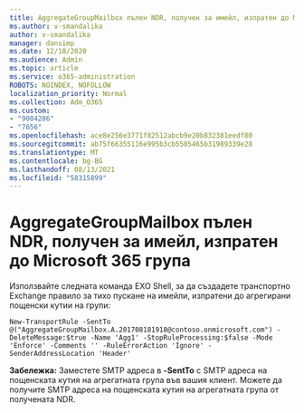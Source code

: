 ```yaml
---
title: AggregateGroupMailbox пълен NDR, получен за имейл, изпратен до Microsoft 365 група
ms.author: v-smandalika
author: v-smandalika
manager: dansimp
ms.date: 12/18/2020
ms.audience: Admin
ms.topic: article
ms.service: o365-administration
ROBOTS: NOINDEX, NOFOLLOW
localization_priority: Normal
ms.collection: Adm_O365
ms.custom:
- "9004286"
- "7656"
ms.openlocfilehash: ace8e256e3771f82512abcb9e20b832381eedf80
ms.sourcegitcommit: ab75f66355116e995b3cb5505465b31989339e28
ms.translationtype: MT
ms.contentlocale: bg-BG
ms.lasthandoff: 08/13/2021
ms.locfileid: "58315899"
---
```

# <a name="aggregategroupmailbox-full-ndr-received-for-email-sent-to-microsoft-365-group"></a>AggregateGroupMailbox пълен NDR, получен за имейл, изпратен до Microsoft 365 група

Използвайте следната команда EXO Shell, за да създадете транспортно Exchange правило за тихо пускане на имейли, изпратени до агрегирани пощенски кутии на групи:

`New-TransportRule -SentTo @("AggregateGroupMailbox.A.201708181918@contoso.onmicrosoft.com") -DeleteMessage:$true -Name 'Agg1' -StopRuleProcessing:$false -Mode 'Enforce' -Comments '' -RuleErrorAction 'Ignore' -SenderAddressLocation 'Header'`

**Забележка:** Заместете SMTP адреса в **-SentTo** с SMTP адреса на пощенската кутия на агрегатната група във вашия клиент. Можете да получите SMTP адреса на пощенската кутия на агрегатната група от получената NDR.



